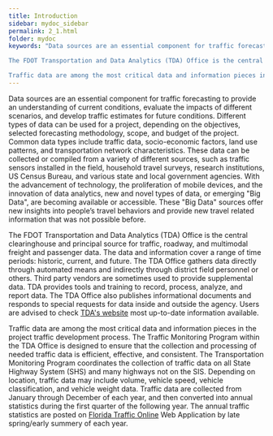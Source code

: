 ```yaml
---
title: Introduction
sidebar: mydoc_sidebar
permalink: 2_1.html
folder: mydoc
keywords: "Data sources are an essential component for traffic forecasting to provide an understanding of current conditions, evaluate the impacts of different scenarios, and develop traffic estimates for future conditions. Different types of data can be used for a project, depending on the objectives, selected forecasting methodology, scope, and budget of the project. Common data types include traffic data, socio-economic factors, land use patterns, and transportation network characteristics. These data can be collected or compiled from a variety of different sources, such as traffic sensors installed in the field, household travel surveys, research institutions, US Census Bureau, and various state and local government agencies. With the advancement of technology, the proliferation of mobile devices, and the innovation of data analytics, new and novel types of data, or emerging “Big Data”, are becoming available or accessible. These “Big Data” sources offer new insights into people’s travel behaviors and provide new travel related information that was not possible before.

The FDOT Transportation and Data Analytics (TDA) Office is the central clearinghouse and principal source for traffic, roadway, and multimodal freight and passenger data. The data and information cover a range of time periods: historic, current, and future. The TDA Office gathers data directly through automated means and indirectly through district field personnel or others. Third party vendors are sometimes used to provide supplemental data. TDA provides tools and training to record, process, analyze, and report data. The TDA Office also publishes informational documents and responds to special requests for data inside and outside the agency. Users are advised to check TDA’s website most up-to-date information available.

Traffic data are among the most critical data and information pieces in the project traffic development process. The Traffic Monitoring Program within the TDA Office is designed to ensure that the collection and processing of needed traffic data is efficient, effective, and consistent. The Transportation Monitoring Program coordinates the collection of traffic data on all State Highway System (SHS) and many highways not on the SIS. Depending on location, traffic data may include volume, vehicle speed, vehicle classification, and vehicle weight data. Traffic data are collected from January through December of each year, and then converted into annual statistics during the first quarter of the following year. The annual traffic statistics are posted on Florida Traffic Online Web Application by late spring/early summery of each year."
---
```


<style>
  div{text-align: justify;}
</style>

Data sources are an essential component for traffic forecasting to provide an understanding of current conditions, evaluate the impacts of different scenarios, and develop traffic estimates for future conditions. Different types of data can be used for a project, depending on the objectives, selected forecasting methodology, scope, and budget of the project. Common data types include traffic data, socio-economic factors, land use patterns, and transportation network characteristics. These data can be collected or compiled from a variety of different sources, such as traffic sensors installed in the field, household travel surveys, research institutions, US Census Bureau, and various state and local government agencies. With the advancement of technology, the proliferation of mobile devices, and the innovation of data analytics, new and novel types of data, or emerging "Big Data", are becoming available or accessible. These "Big Data" sources offer new insights into people’s travel behaviors and provide new travel related information that was not possible before.

The FDOT Transportation and Data Analytics (TDA) Office is the central clearinghouse and principal source for traffic, roadway, and multimodal freight and passenger data. The data and information cover a range of time periods: historic, current, and future. The TDA Office gathers data directly through automated means and indirectly through district field personnel or others. Third party vendors are sometimes used to provide supplemental data. TDA provides tools and training to record, process, analyze, and report data. The TDA Office also publishes informational documents and responds to special requests for data inside and outside the agency. Users are advised to check <a href="https://www.fdot.gov/statistics/default.shtm" target="_blank">TDA's website</a> most up-to-date information available.

Traffic data are among the most critical data and information pieces in the project traffic development process. The Traffic Monitoring Program within the TDA Office is designed to ensure that the collection and processing of needed traffic data is efficient, effective, and consistent. The Transportation Monitoring Program coordinates the collection of traffic data on all State Highway System (SHS) and many highways not on the SIS. Depending on location, traffic data may include volume, vehicle speed, vehicle classification, and vehicle weight data. Traffic data are collected from January through December of each year, and then converted into annual statistics during the first quarter of the following year. The annual traffic statistics are posted on <a href="https://tdaappsprod.dot.state.fl.us/fto/" target="_blank">Florida Traffic Online</a> Web Application by late spring/early summery of each year.
